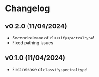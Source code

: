 # Changelog

<!--next-version-placeholder-->

## v0.2.0 (11/04/2024)

- Second release of `classifyspectraltype`!
- Fixed pathing issues

## v0.1.0 (11/04/2024)

- First release of `classifyspectraltype`!